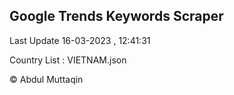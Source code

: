 

## Google Trends Keywords Scraper 
 
Last Update 16-03-2023 , 12:41:31

Country List :
VIETNAM.json



© Abdul Muttaqin 
